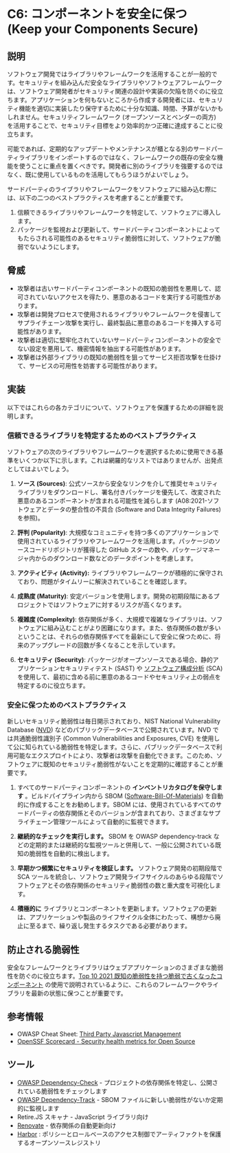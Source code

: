 # C6: コンポーネントを安全に保つ (Keep your Components Secure)

## 説明

ソフトウェア開発ではライブラリやフレームワークを活用することが一般的です。セキュリティを組み込んだ安全なライブラリやソフトウェアフレームワークは、ソフトウェア開発者がセキュリティ関連の設計や実装の欠陥を防ぐのに役立ちます。アプリケーションを何もないところから作成する開発者には、セキュリティ機能を適切に実装したり保守するために十分な知識、時間、予算がないかもしれません。セキュリティフレームワーク (オープンソースとベンダーの両方) を活用することで、セキュリティ目標をより効率的かつ正確に達成することに役立ちます。

可能であれば、定期的なアップデートやメンテナンスが櫃となる別のサードパーティライブラリをインポートするのではなく、フレームワークの既存の安全な機能を使うことに重点を置くべきです。開発者に別のライブラリを強要するのではなく、既に使用しているものを活用してもらうほうがよいでしょう。

サードパーティのライブラリやフレームワークをソフトウェアに組み込む際には、以下の二つのベストプラクティスを考慮することが重要です。

1. 信頼できるライブラリやフレームワークを特定して、ソフトウェアに導入します。
2. パッケージを監視および更新して、サードパーティコンポーネントによってもたらされる可能性のあるセキュリティ脆弱性に対して、ソフトウェアが脆弱でないようにします。

## 脅威

- 攻撃者は古いサードパーティコンポーネントの既知の脆弱性を悪用して、認可されていないアクセスを得たり、悪意のあるコードを実行する可能性があります。
- 攻撃者は開発プロセスで使用されるライブラリやフレームワークを侵害してサプライチェーン攻撃を実行し、最終製品に悪意のあるコードを挿入する可能性があります。
- 攻撃者は適切に堅牢化されていないサードパーティコンポーネントの安全でない設定を悪用して、機密情報を抽出する可能性があります。
- 攻撃者は外部ライブラリの既知の脆弱性を狙ってサービス拒否攻撃を仕掛けて、サービスの可用性を妨害する可能性があります。

## 実装

以下ではこれらの各カテゴリについて、ソフトウェアを保護するための詳細を説明します。

### 信頼できるライブラリを特定するためのベストプラクティス

ソフトウェアの次のライブラリやフレームワークを選択するために使用できる基準をいくつか以下に示します。これは網羅的なリストではありませんが、出発点としてはよいでしょう。

1. **ソース (Sources)**: 公式ソースから安全なリンクを介して推奨セキュリティライブラリをダウンロードし、署名付きパッケージを優先して、改変された悪意のあるコンポーネントが含まれる可能性を減らします (A08:2021-ソフトウェアとデータの整合性の不具合 (Software and Data Integrity Failures) を参照)。

2. **評判 (Popularity)**: 大規模なコミュニティを持つ多くのアプリケーションで使用されているライブラリやフレームワークを活用します。パッケージのソースコードリポジトリが獲得した GitHub スターの数や、パッケージマネージャ内からのダウンロード数などのデータポイントを考慮します。

3. **アクティビティ (Activity):** ライブラリやフレームワークが積極的に保守されており、問題がタイムリーに解決されていることを確認します。

4. **成熟度 (Maturity)**: 安定バージョンを使用します。開発の初期段階にあるプロジェクトではソフトウェアに対するリスクが高くなります。

5. **複雑度 (Complexity)**: 依存関係が多く、大規模で複雑なライブラリは、ソフトウェアに組み込むことがより困難になります。また、依存関係の数が多いということは、それらの依存関係すべてを最新にして安全に保つために、将来のアップグレードの回数が多くなることを示しています。

6. **セキュリティ (Security)**: パッケージがオープンソースである場合、静的アプリケーションセキュリティテスト (SAST) や [ソフトウェア構成分析](https://en.everybodywiki.com/Software_Composition_Analysis#:~:text=Software%20Composition%20Analysis%20%28SCA%29%20comprises,been%20integrated%20into%20your%20applications.) (SCA) を使用して、最初に含める前に悪意のあるコードやセキュリティ上の弱点を特定するのに役立ちます。

### 安全に保つためのベストプラクティス

新しいセキュリティ脆弱性は毎日開示されており、NIST National Vulnerability Database ([NVD](https://nvd.nist.gov/)) などのパブリックデータベースで公開されています。NVD では共通脆弱性識別子 (Common Vulnerabilities and Exposures, CVE) を使用して公に知られている脆弱性を特定します。さらに、パブリックデータベースで利用可能なエクスプロイトにより、攻撃者は攻撃を自動化できます。このため、ソフトウェアに既知のセキュリティ脆弱性がないことを定期的に確認することが重要です。

1. すべてのサードパーティコンポーネントの **インベントリカタログを保守します** 。ビルドパイプライン内から SBOM ([Software-Bill-Of-Materials](https://cyclonedx.org/)) を自動的に作成することをお勧めします。SBOM には、使用されているすべてのサードパーティの依存関係とそのバージョンが含まれており、さまざまなサプライチェーン管理ツールによって自動的に監視できます。

2. **継続的なチェックを実行します。** SBOM を OWASP dependency-track などの定期的または継続的な監視ツールと併用して、一般に公開されている既知の脆弱性を自動的に検出します。

3. **早期かつ頻繁にセキュリティを検証します。** ソフトウェア開発の初期段階で SCA ツールを統合し、ソフトウェア開発ライフサイクルのあらゆる段階でソフトウェアとその依存関係のセキュリティ脆弱性の数と重大度を可視化します。

4. **積極的に** ライブラリとコンポーネントを更新します。ソフトウェアの更新は、アプリケーションや製品のライフサイクル全体にわたって、構想から廃止に至るまで、繰り返し発生するタスクである必要があります。

## 防止される脆弱性

安全なフレームワークとライブラリはウェブアプリケーションのさまざまな脆弱性を防ぐのに役立ちます。[Top 10 2021 既知の脆弱性を持つ脆弱で古くなったコンポーネント](https://owasp.org/Top10/A06_2021-Vulnerable_and_Outdated_Components/) の使用で説明されているように、これらのフレームワークやライブラリを最新の状態に保つことが重要です。

## 参考情報

- OWASP Cheat Sheet: [Third Party Javascript Management](https://cheatsheetseries.owasp.org/cheatsheets/Third_Party_Javascript_Management_Cheat_Sheet.html#sandboxing-content)
- [OpenSSF Scorecard - Security health metrics for Open Source](https://github.com/ossf/scorecard)

## ツール

- [OWASP Dependency-Check](https://owasp.org/www-project-dependency-check/) ­- プロジェクトの依存関係を特定し、公開されている脆弱性をチェックします
- [OWASP Dependency-Track](https://owasp.org/www-project-dependency-track/) - SBOM ファイルに新しい脆弱性がないか定期的に監視します
- Retire.JS スキャナ - JavaScript ライブラリ向け
- [Renovate](https://github.com/renovatebot/renovate) - 依存関係の自動更新向け
- [Harbor](https://goharbor.io/) : ポリシーとロールベースのアクセス制御でアーティファクトを保護するオープンソースレジストリ
